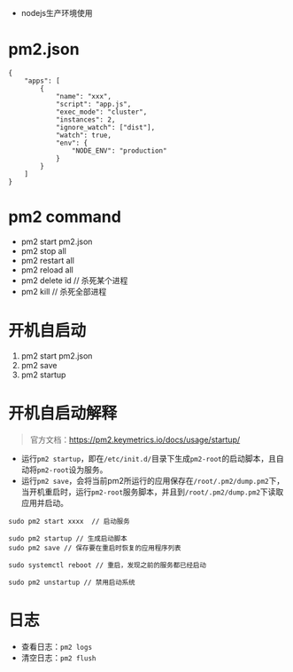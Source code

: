 * nodejs生产环境使用
# pm2.json
```
{
    "apps": [
        {
            "name": "xxx",
            "script": "app.js",
            "exec_mode": "cluster",
            "instances": 2,
            "ignore_watch": ["dist"],
            "watch": true,
            "env": {
                "NODE_ENV": "production"
            }
        }
    ]
}
```
# pm2 command
* pm2 start pm2.json
* pm2 stop all
* pm2 restart all
* pm2 reload all
* pm2 delete id // 杀死某个进程
* pm2 kill // 杀死全部进程

# 开机自启动
1. pm2 start pm2.json
2. pm2 save
3. pm2 startup

# 开机自启动解释
> 官方文档：https://pm2.keymetrics.io/docs/usage/startup/
* 运行`pm2 startup`，即在`/etc/init.d/`目录下生成`pm2-root`的启动脚本，且自动将`pm2-root`设为服务。
* 运行`pm2 save`，会将当前pm2所运行的应用保存在`/root/.pm2/dump.pm2`下，当开机重启时，运行`pm2-root`服务脚本，并且到`/root/.pm2/dump.pm2`下读取应用并启动。
```
sudo pm2 start xxxx  // 启动服务

sudo pm2 startup // 生成启动脚本
sudo pm2 save // 保存要在重启时恢复的应用程序列表

sudo systemctl reboot // 重启，发现之前的服务都已经启动

sudo pm2 unstartup // 禁用启动系统
```

# 日志
* 查看日志：`pm2 logs`
* 清空日志：`pm2 flush`
